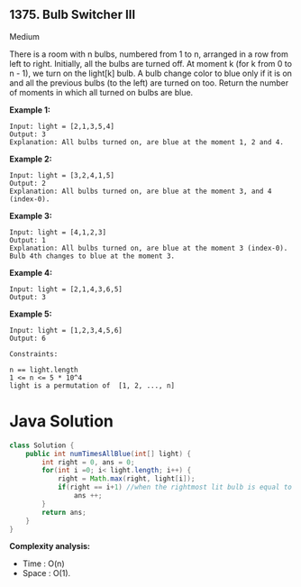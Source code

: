 ## 1375. Bulb Switcher III
Medium

There is a room with n bulbs, numbered from 1 to n, arranged in a row from left to right. Initially, all the bulbs are turned off.
At moment k (for k from 0 to n - 1), we turn on the light[k] bulb. A bulb change color to blue only if it is on and all the previous bulbs (to the left) are turned on too.
Return the number of moments in which all turned on bulbs are blue.

**Example 1:**
```
Input: light = [2,1,3,5,4]
Output: 3
Explanation: All bulbs turned on, are blue at the moment 1, 2 and 4.
```
**Example 2:**
```
Input: light = [3,2,4,1,5]
Output: 2
Explanation: All bulbs turned on, are blue at the moment 3, and 4 (index-0).
```
**Example 3:**
```
Input: light = [4,1,2,3]
Output: 1
Explanation: All bulbs turned on, are blue at the moment 3 (index-0).
Bulb 4th changes to blue at the moment 3.
```
**Example 4:**
```
Input: light = [2,1,4,3,6,5]
Output: 3
```
**Example 5:**
```
Input: light = [1,2,3,4,5,6]
Output: 6
```

```
Constraints:

n == light.length
1 <= n <= 5 * 10^4
light is a permutation of  [1, 2, ..., n]
```

# Java Solution
```Java
class Solution {
    public int numTimesAllBlue(int[] light) {
        int right = 0, ans = 0;
        for(int i =0; i< light.length; i++) {
            right = Math.max(right, light[i]);
            if(right == i+1) //when the rightmost lit bulb is equal to the current lit bulb, all the prev bulbs are also lit
                ans ++;
        }
        return ans;
    }
}
```

**Complexity analysis:**
* Time : O(n)
* Space : O(1).
